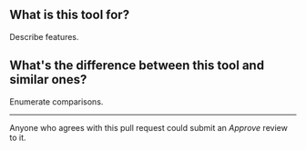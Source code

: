 ## What is this tool for?

Describe features.

## What's the difference between this tool and similar ones?

Enumerate comparisons.

---

Anyone who agrees with this pull request could submit an *Approve* review to it.

